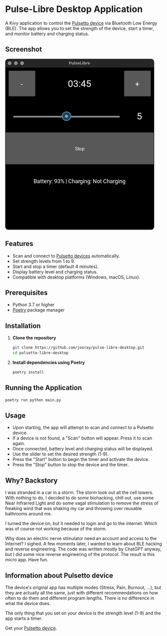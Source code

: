 # Pulse-Libre Desktop Application

A Kivy application to control the [Pulsetto device](https://pulsetto.myshopify.com/products/meet-pulsetto-v3?sca_ref=6511019.cCZ7LMhOmo) via Bluetooth Low Energy (BLE). The app allows you to set the strength of the device, start a timer, and monitor battery and charging status.

## Screenshot

![Pulse-Libre Desktop Screenshot](images/screenshot.png)


## Features

- Scan and connect to [Pulsetto devices](https://pulsetto.myshopify.com/products/meet-pulsetto-v3?sca_ref=6511019.cCZ7LMhOmo) automatically.
- Set strength levels from 1 to 9.
- Start and stop a timer (default 4 minutes).
- Display battery level and charging status.
- Compatible with desktop platforms (Windows, macOS, Linux).

## Prerequisites

- Python 3.7 or higher
- [Poetry](https://python-poetry.org/docs/#installation) package manager

## Installation

1. **Clone the repository**

   ```bash
   git clone https://github.com/jooray/pulse-libre-desktop.git
   cd pulsetto-libre-desktop
   ```

2. **Install dependencies using Poetry**

   ```bash
   poetry install
   ```

## Running the Application

   ```bash
   poetry run python main.py
   ```
## Usage

- Upon starting, the app will attempt to scan and connect to a Pulsetto device.
- If a device is not found, a "Scan" button will appear. Press it to scan again.
- Once connected, battery level and charging status will be displayed.
- Use the slider to set the desired strength (1-9).
- Press the "Start" button to begin the timer and activate the device.
- Press the "Stop" button to stop the device and the timer.

## Why? Backstory

I was stranded in a car in a storm. The storm took out all the cell towers. With nothing
to do, I decided to do some biohacking, chill out, use some Near Infrarred Light and
do some vagal stimulation to remove the stress of freaking wind that was shaking my car
and throwing over reusable bathrooms around me.

I turned the device on, but it needed to login and go to the internet. Which was of course
not working because of the storm.

Why does an electric nerve stimulator need an account and access to the Internet? I sighed.
A few moments later, I wanted to learn about BLE hacking and reverse engineering. The code
was written mostly by ChatGPT anyway, but I did some nice reverse engineering of the protocol.
The result is this micro app. Have fun.

## Information about Pulsetto device

The device's original app has multiple modes (Stress, Pain, Burnout, ...), but
they are actually all the same, just with different recommendations on how often to do
them and different program lengths. There is no difference in what the device does.

The only thing that you set on your device is the strength level (1-9) and the
app starts a timer.

Get your [Pulsetto device](https://pulsetto.myshopify.com/products/meet-pulsetto-v3?sca_ref=6511019.cCZ7LMhOmo).
